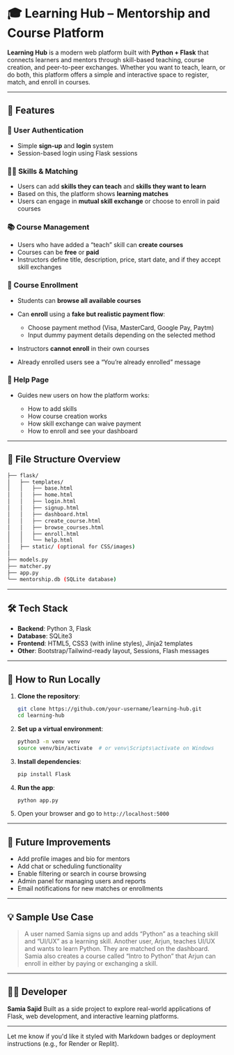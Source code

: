 
# 🎓 Learning Hub – Mentorship and Course Platform

**Learning Hub** is a modern web platform built with **Python + Flask** that connects learners and mentors through skill-based teaching, course creation, and peer-to-peer exchanges. Whether you want to teach, learn, or do both, this platform offers a simple and interactive space to register, match, and enroll in courses.

---

## 🌟 Features

### 🔐 User Authentication

* Simple **sign-up** and **login** system
* Session-based login using Flask sessions

### 🧑‍🏫 Skills & Matching

* Users can add **skills they can teach** and **skills they want to learn**
* Based on this, the platform shows **learning matches**
* Users can engage in **mutual skill exchange** or choose to enroll in paid courses

### 📚 Course Management

* Users who have added a “teach” skill can **create courses**
* Courses can be **free** or **paid**
* Instructors define title, description, price, start date, and if they accept skill exchanges

### 🛒 Course Enrollment

* Students can **browse all available courses**
* Can **enroll** using a **fake but realistic payment flow**:

  * Choose payment method (Visa, MasterCard, Google Pay, Paytm)
  * Input dummy payment details depending on the selected method
* Instructors **cannot enroll** in their own courses
* Already enrolled users see a “You’re already enrolled” message

### 💬 Help Page

* Guides new users on how the platform works:

  * How to add skills
  * How course creation works
  * How skill exchange can waive payment
  * How to enroll and see your dashboard

---

## 📂 File Structure Overview

```bash
├── flask/
│   ├── templates/
│   │   ├── base.html
│   │   ├── home.html
│   │   ├── login.html
│   │   ├── signup.html
│   │   ├── dashboard.html
│   │   ├── create_course.html
│   │   ├── browse_courses.html
│   │   ├── enroll.html
│   │   └── help.html
│   ├── static/ (optional for CSS/images)
│
├── models.py
├── matcher.py
├── app.py
└── mentorship.db (SQLite database)
```

---

## 🛠️ Tech Stack

* **Backend**: Python 3, Flask
* **Database**: SQLite3
* **Frontend**: HTML5, CSS3 (with inline styles), Jinja2 templates
* **Other**: Bootstrap/Tailwind-ready layout, Sessions, Flash messages

---

## 🧪 How to Run Locally

1. **Clone the repository**:

   ```bash
   git clone https://github.com/your-username/learning-hub.git
   cd learning-hub
   ```

2. **Set up a virtual environment**:

   ```bash
   python3 -m venv venv
   source venv/bin/activate  # or venv\Scripts\activate on Windows
   ```

3. **Install dependencies**:

   ```bash
   pip install Flask
   ```

4. **Run the app**:

   ```bash
   python app.py
   ```

5. Open your browser and go to `http://localhost:5000`

---

## 🔮 Future Improvements

* Add profile images and bio for mentors
* Add chat or scheduling functionality
* Enable filtering or search in course browsing
* Admin panel for managing users and reports
* Email notifications for new matches or enrollments

---

## 💡 Sample Use Case

> A user named Samia signs up and adds “Python” as a teaching skill and “UI/UX” as a learning skill.
> Another user, Arjun, teaches UI/UX and wants to learn Python.
> They are matched on the dashboard.
> Samia also creates a course called “Intro to Python” that Arjun can enroll in either by paying or exchanging a skill.

---

## 🧑‍💻 Developer

**Samia Sajid**
Built as a side project to explore real-world applications of Flask, web development, and interactive learning platforms.

---

Let me know if you'd like it styled with Markdown badges or deployment instructions (e.g., for Render or Replit).
